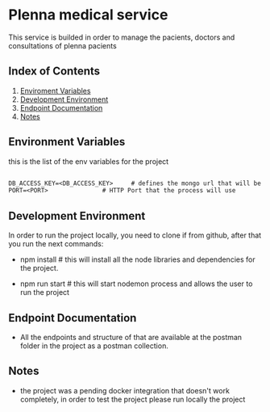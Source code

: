 # Plenna medical service

This service is builded in order to manage the pacients, doctors and consultations of plenna pacients

## Index of Contents


1. [Enviroment Variables](#env-variables)
2. [Development Environment](#dev-environment)
3. [Endpoint Documentation](#end-documentation)
4. [Notes](#Notes)

## Environment Variables
<a name="env-variables"></a>

this is the list of the env variables for the project

```txt

DB_ACCESS_KEY=<DB_ACCESS_KEY>     # defines the mongo url that will be using for the project
PORT=<PORT>               # HTTP Port that the process will use
```

## Development Environment
<a name="dev-environment"></a>

In order to run the project locally, you need to clone if from github, after that you run the next commands:

- npm install # this will install all the node libraries and dependencies for the project.

- npm run start # this will start nodemon process and allows the user to run the project

## Endpoint Documentation
<a name="end-documentation"></a>

- All the endpoints and structure of that are available at the postman folder in the project as a postman collection.

## Notes
<a name="Notes"></a>

- the project was a pending docker integration that doesn't work completely, in order to test the project please run locally the project